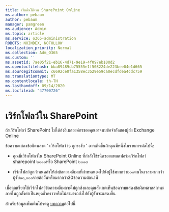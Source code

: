 ```yaml
---
title: เริ่มต้นใช้งาน SharePoint Online
ms.author: pebaum
author: pebaum
manager: pamgreen
ms.audience: Admin
ms.topic: article
ms.service: o365-administration
ROBOTS: NOINDEX, NOFOLLOW
localization_priority: Normal
ms.collection: Adm_O365
ms.custom: ''
ms.assetid: 7ae05f21-eb16-4d71-9e19-4f097eb100d2
ms.openlocfilehash: bba89489cb75555e1f508224de223bee04e1d665
ms.sourcegitcommit: c6692ce0fa1358ec3529e59ca0ecdfdea4cdc759
ms.translationtype: MT
ms.contentlocale: th-TH
ms.lasthandoff: 09/14/2020
ms.locfileid: "47700726"
---
```

# <a name="workflows-in-sharepoint"></a>เวิร์กโฟลว์ใน SharePoint

ถ้าเวิร์กโฟลว์ SharePoint ไม่ได้ส่งอีเมลองค์กรของคุณอาจพบข้อจำกัดของผู้ส่ง Exchange Online

ข้อความแสดงข้อผิดพลาด ' เวิร์กโฟลว์ is ถูกระงับ ' อาจเกิดขึ้นถ้าคุณมีหนึ่งในรายการต่อไปนี้:

- คุณมีเวิร์กโฟลว์ใน SharePoint Online ที่กำลังใช้ชนิดของแพลตฟอร์มเวิร์กโฟลว์ sharepoint ๒๐๑๐หรือ SharePoint ๒๐๑๓

- เวิร์กโฟลว์ถูกกำหนดค่าให้ส่งข้อความอีเมลที่กำหนดเองไปยังผู้ใช้มากกว่า๒๐๐คนในเวลามากกว่าผู้รับ๑๐,๐๐๐รายต่อวันหรือมากกว่า30ข้อความต่อนาที

เมื่อคุณเรียกใช้เวิร์กโฟลว์ข้อความอีเมลจะไม่ถูกส่งและคุณสังเกตเห็นข้อความแสดงข้อผิดพลาดสถานะภายในถูกตั้งค่าเป็นหยุดชั่วคราวหรือไม่สามารถส่งไปยังผู้รับจะแสดงขึ้น

สำหรับข้อมูลเพิ่มเติมโปรดดู [บทความ](https://docs.microsoft.com/sharepoint/support/workflows/configured-workflow-fails-running)ต่อไปนี้

